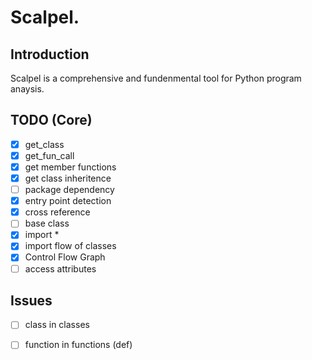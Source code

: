 # Scalpel.

## Introduction
Scalpel is a comprehensive and fundenmental tool for Python program anaysis. 

## TODO (Core)
- [x] get_class
- [x] get_fun_call
- [x] get member functions
- [x] get class inheritence
- [ ] package dependency
- [x] entry point detection
- [x] cross reference	
- [ ] base class 
- [x] import * 
- [x] import flow of classes
- [x] Control Flow Graph
- [ ] access attributes
## Issues
- [ ] class in classes
- [ ] function in functions (def)
 

